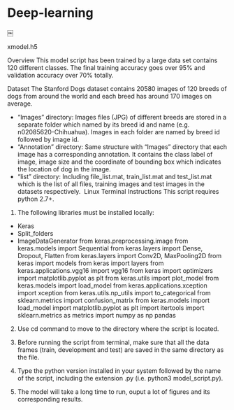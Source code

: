 # Deep-learning
￼


xmodel.h5

Overview
This model script has been trained by a large data set contains 120 different classes.
The final training accuracy goes over 95% and validation accuracy over 70% totally.

Dataset
The Stanford Dogs dataset contains 20580 images of 120 breeds of dogs from around the world and each breed has around 170 images on average.
* “Images” directory: Images files (JPG) of different breeds are stored in a separate folder which named by its breed id and name (e.g. n02085620-Chihuahua). Images in each folder are named by breed id followed by image id.
* “Annotation” directory: Same structure with “Images” directory that each image has a corresponding annotation. It contains the class label of image, image size and the coordinate of bounding box which indicates the location of dog in the image.
* “list” directory: Including file_list.mat, train_list.mat and test_list.mat which is the list of all files, training images and test images in the datasets respectively. 
Linux Terminal Instructions
This script requires python 2.7+.


1. The following libraries must be installed locally:
* Keras
* Split_folders
* ImageDataGenerator from keras.preprocessing.image
from keras.models import Sequential
from keras.layers import Dense, Dropout, Flatten
from keras.layers import Conv2D, MaxPooling2D
from keras import models
from keras import layers
from keras.applications.vgg16 import vgg16
from keras import optimizers
import matplotlib.pyplot as plt
from keras.utils import plot_model
from keras.models import load_model
from keras.applications.xception import xception
from keras.utils.np_utils import to_categorical
from sklearn.metrics import confusion_matrix
from keras.models import load_model
import matplotlib.pyplot as plt
import itertools
import sklearn.metrics as metrics
import numpy as np
pandas

2. Use cd command to move to the directory where the script is located.

3. Before running the script from terminal, make sure that all the data frames (train, development and test) are saved in the same directory as the file.

4. Type the python version installed in your system followed by the name of the script, including the extension .py (i.e. python3 model_script.py).

5. The model will take a long time to run, ouput a lot of figures and its corresponding results.
